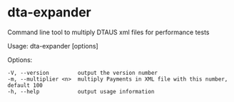 # dta-expander

Command line tool to multiply DTAUS xml files for performance tests 

  Usage: dta-expander [options] <source> <target>

  Options:

    -V, --version         output the version number
    -m, --multiplier <n>  multiply Payments in XML file with this number, default 100
    -h, --help            output usage information